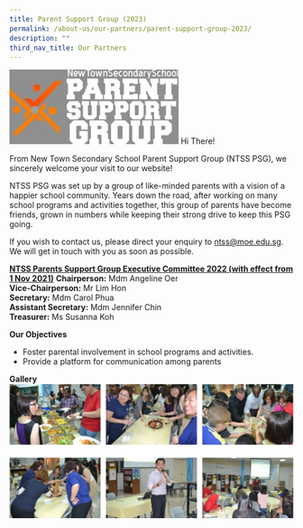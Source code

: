 ```yaml
---
title: Parent Support Group (2023)
permalink: /about-us/our-partners/parent-support-group-2023/
description: ""
third_nav_title: Our Partners
---
```


![](/images/PSGG-300x132.jpg)
Hi There!

From New Town Secondary School Parent Support Group (NTSS PSG), we sincerely welcome your visit to our website!

NTSS PSG was set up by a group of like-minded parents with a vision of a happier school community. Years down the road, after working on many school programs and activities together, this group of parents have become friends, grown in numbers while keeping their strong drive to keep this PSG going.

If you wish to contact us, please direct your enquiry to ntss@moe.edu.sg. We will get in touch with you as soon as possible.

<u>**NTSS Parents Support Group Executive Committee 2022 (with effect from 1 Nov 2021)**</u>
**Chairperson:**                   Mdm Angeline Oer<br>
**Vice-Chairperson:**         Mr Lim Hon<br>
**Secretary:**                         Mdm Carol Phua<br>
**Assistant Secretary:**    Mdm Jennifer Chin<br>
**Treasurer:**                        Ms Susanna Koh<br>

**Our Objectives**

* Foster parental involvement in school programs and activities.
* Provide a platform for communication among parents

**Gallery**
![](/images/PSG.png)